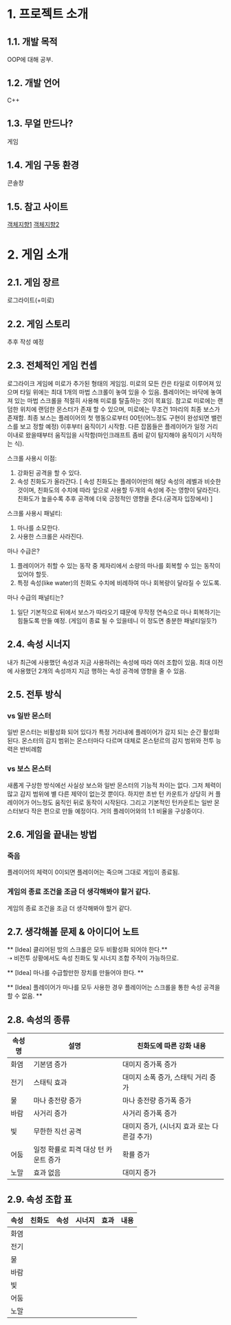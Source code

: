 <!--https://dsc-sookmyung.tistory.com/24-->

# 1. 프로젝트 소개
## 1.1. 개발 목적
OOP에 대해 공부.

## 1.2. 개발 언어
C++

## 1.3. 무얼 만드나?
게임

## 1.4. 게임 구동 환경
콘솔창

## 1.5. 참고 사이트
[객체지향1](https://effectiveprogramming.tistory.com/entry/%EA%B0%9D%EC%B2%B4%EC%A7%80%ED%96%A5%EC%9D%98-%EC%98%AC%EB%B0%94%EB%A5%B8-%EC%9D%B4%ED%95%B4-%EA%B0%9D%EC%B2%B4%EC%A7%80%ED%96%A5-%EC%96%B8%EC%96%B4%EC%9D%98-%EB%8C%80%EB%91%90?category=660012)
[객체지향2](https://voidfunction-e.tistory.com/)
# 2. 게임 소개

## 2.1. 게임 장르
로그라이트(+미로)


## 2.2. 게임 스토리
추후 작성 예정


## 2.3. 전체적인 게임 컨셉
로그라이크 게임에 미로가 추가된 형태의 게임임.
미로의 모든 칸은 타일로 이루어져 있으며 타일 위에는 최대 1개의 마법 스크롤이 놓여 있을 수 있음.
플레이어는 바닥에 놓여져 있는 마법 스크롤을 적절히 사용해 미로를 탈출하는 것이 목표임.
참고로 미로에는 랜덤한 위치에 랜덤한 몬스터가 존재 할 수 있으며, 미로에는 무조건 1마리의 최종 보스가 존재함.
최종 보스는 플레이어의 첫 행동으로부터 00턴(어느정도 구현이 완성되면 밸런스를 보고 정할 예정) 이후부터 움직이기 시작함.
다른 잡몹들은 플레이어가 일정 거리 이내로 왔을때부터 움직임을 시작함(마인크래프트 좀비 같이 탐지해야 움직이기 시작하는 식).

스크롤 사용시 이점:
1. 강화된 공격을 할 수 있다.
2. 속성 친화도가 올라간다.
[
	속성 친화도는 플레이어만의 해당 속성의 레벨과 비슷한 것이며, 
	친화도의 수치에 따라 앞으로 사용할 두개의 속성에 주는 영향이 달라진다.
	친화도가 높을수록 추후 공격에 더욱 긍정적인 영향을 준다.(공격자 입장에서) 
]

스크롤 사용시 패널티:
1. 마나를 소모한다.
2. 사용한 스크롤은 사라진다.

마나 수급은?
1. 플레이어가 취할 수 있는 동작 중 제자리에서 소량의 마나를 회복할 수 있는 동작이 있어야 할듯.
2. 특정 속성(like water)의 친화도 수치에 비례하여 마나 회복량이 달라질 수 있도록.

마나 수급의 패널티는?
1. 일단 기본적으로 뒤에서 보스가 따라오기 떄문에 무작정 연속으로 마나 회복하기는 힘들도록 만들 예정.
(게임이 종료 될 수 있을테니 이 정도면 충분한 패널티일듯?)
	
	
	
## 2.4. 속성 시너지
내가 최근에 사용했던 속성과 지금 사용하려는 속성에 따라 여러 조합이 있음.
최대 이전에 사용했던 2개의 속성까지 지금 행하는 속성 공격에 영향을 줄 수 있음.




## 2.5. 전투 방식
### vs 일반 몬스터
일반 몬스터는 비활성화 되어 있다가 특정 거리내에 플레이어가 감지 되는 순간 활성화된다.
몬스터의 감지 범위는 몬스터마다 다르며 대체로 몬스턷르의 감지 범위와 전투 능력은 반비례함

### vs 보스 몬스터
새롭게 구상한 방식에선 사실상 보스와 일반 몬스터의 기능적 차이는 없다. 그저 체력이 많고 감지 범위에
별 다른 제약이 없는것 뿐이다. 하지만 초반 턴 카운트가 상당히 커 플레이어가 어느정도 움직인 뒤로 동작이 시작된다.
그리고 기본적인 턴카운트는 일반 몬스터보다 작은 편으로 만들 예정이다.
 거의 플레이어와의 1:1 비율을 구상중이다.


## 2.6. 게임을 끝내는 방법

### 죽음
플레이어의 체력이 0이되면 플레이어는 죽으며 그대로 게임이 종료됨.

### 게임의 종료 조건을 조금 더 생각해봐야 할거 같다.
게임의 종료 조건을 조금 더 생각해봐야 할거 같다.

## 2.7. 생각해볼 문제 & 아이디어 노트
** [Idea] 클리어된 방의 스크롤은 모두 비활성화 되어야 한다.**  
➝ 비전투 상황에서도 속성 친화도 및 시너지 조합 주작이 가능하므로.

** [Idea] 마나를 수급할만한 장치를 만들어야 한다. **

** [Idea] 플레이어가 마나를 모두 사용한 경우 플레이어는 스크롤을 통한 속성 공격을 할 수 없음. **


	
## 2.8. 속성의 종류
| 속성명 | 설명 | 친화도에 따른 강화 내용 |
| - | - | - |
|화염| 기본댐 증가 | 대미지 증가폭 증가 |
|전기| 스태틱 효과 | 대미지 소폭 증가, 스태틱 거리 증가 |
|물| 마나 충전량 증가 | 마나 충전량 증가폭 증가 |
|바람| 사거리 증가 | 사거리 증가폭 증가 |
|빛| 무한한 직선 공격 | 대미지 증가, (시너지 효과 로는 다른걸 추가) |
|어둠| 일정 확률로 피격 대상 턴 카운트 증가 | 확률 증가 |
|노말| 효과 없음 | 대미지 증가 |

## 2.9. 속성 조합 표
| 속성 | 친화도 | 속성 | 시너지 | 효과 | 내용 |
|-|-|-|-|-|-|
|화염| | | | |
|전기| | | | |
|물| | | | |
|바람| | | | |
|빛| | | | |
|어둠| | | | |
|노말| | | | |
